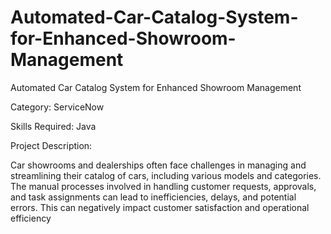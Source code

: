 # Automated-Car-Catalog-System-for-Enhanced-Showroom-Management
Automated Car Catalog System for Enhanced Showroom Management

Category: ServiceNow

Skills Required:
Java

Project Description:

Car showrooms and dealerships often face challenges in managing and streamlining their catalog of cars, including various models and categories. The manual processes involved in handling customer requests, approvals, and task assignments can lead to inefficiencies, delays, and potential errors. This can negatively impact customer satisfaction and operational efficiency

